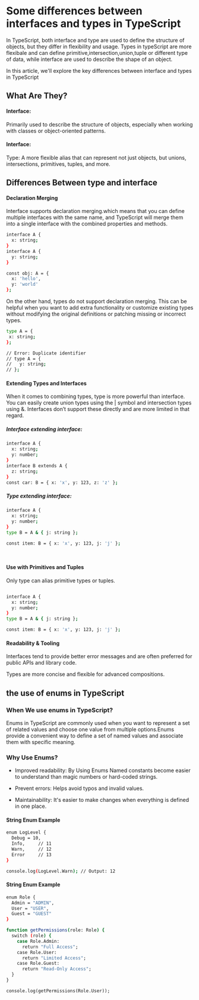 
# Some differences between interfaces and types in TypeScript

In TypeScript, both interface and type are used to define the structure of objects, but they differ in flexibility and usage. Types in typeScript are more flexibale and can define primitive,intersection,union,tuple or different type of data, while interface are used to describe the shape of an object.

In this article, we'll explore the key differences between interface and types in TypeScript




## What Are They?

#### Interface:

Primarily used to describe the structure of objects, especially when working with classes or object-oriented patterns.

#### Interface: 


Type: A more flexible alias that can represent not just objects, but unions, intersections, primitives, tuples, and more.



## Differences Between type and interface


#### Declaration Merging

Interface supports declaration merging.which means that you can define multiple interfaces with the same name, and TypeScript will merge them into a single interface with the combined properties and methods. 


```bash
interface A {
  x: string;
}
interface A {
  y: string;
}

const obj: A = {
  x: 'hello',
  y: 'world'
};

```
On the other hand, types do not support declaration merging. This can be helpful when you want to add extra functionality or customize existing types without modifying the original definitions or patching missing or incorrect types.

 ```bash
type A = {
  x: string;
};

// Error: Duplicate identifier
// type A = {
//   y: string;
// };


```
#### Extending Types and Interfaces

When it comes to combining types, type is more powerful than interface. You can easily create union types using the | symbol and intersection types using &. Interfaces don’t support these directly and are more limited in that regard.

##### Interface extending interface:

```bash
interface A {
  x: string;
  y: number;
}
interface B extends A {
  z: string;
}
const car: B = { x: 'x', y: 123, z: 'z' };


```
##### Type extending interface:

```bash
interface A {
  x: string;
  y: number;
}
type B = A & { j: string };

const item: B = { x: 'x', y: 123, j: 'j' };




```
#### Use with Primitives and Tuples

Only type can alias primitive types or tuples.

```bash

interface A {
  x: string;
  y: number;
}
type B = A & { j: string };

const item: B = { x: 'x', y: 123, j: 'j' };


```

#### Readability & Tooling

Interfaces tend to provide better error messages and are often preferred for public APIs and library code.

Types are more concise and flexible for advanced compositions.



## the use of enums in TypeScript

### When We use enums in TypeScript?

Enums in TypeScript are commonly used when you want to represent a set of related values and choose one value from multiple options.Enums provide a convenient way to define a set of named values and associate them with specific meaning.


### Why Use Enums?
- Improved readability: By Using Enums Named constants become easier to understand than magic numbers or hard-coded strings.

- Prevent errors: Helps avoid typos and invalid values.

- Maintainability: It's easier to make changes when everything is defined in one place.

####  String Enum Example

```bash
enum LogLevel {
  Debug = 10,
  Info,     // 11
  Warn,     // 12
  Error     // 13
}

console.log(LogLevel.Warn); // Output: 12

```

####  String Enum Example

```bash
enum Role {
  Admin = "ADMIN",
  User = "USER",
  Guest = "GUEST"
}

function getPermissions(role: Role) {
  switch (role) {
    case Role.Admin:
      return "Full Access";
    case Role.User:
      return "Limited Access";
    case Role.Guest:
      return "Read-Only Access";
  }
}

console.log(getPermissions(Role.User)); 

```



